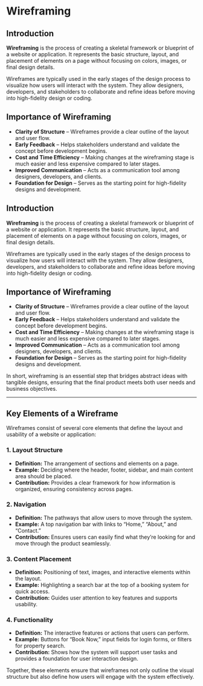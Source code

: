 
# Wireframing  

## Introduction  
**Wireframing** is the process of creating a skeletal framework or blueprint of a website or application. It represents the basic structure, layout, and placement of elements on a page without focusing on colors, images, or final design details.  

Wireframes are typically used in the early stages of the design process to visualize how users will interact with the system. They allow designers, developers, and stakeholders to collaborate and refine ideas before moving into high-fidelity design or coding.  

## Importance of Wireframing  
- **Clarity of Structure** – Wireframes provide a clear outline of the layout and user flow.  
- **Early Feedback** – Helps stakeholders understand and validate the concept before development begins.  
- **Cost and Time Efficiency** – Making changes at the wireframing stage is much easier and less expensive compared to later stages.  
- **Improved Communication** – Acts as a communication tool among designers, developers, and clients.  
- **Foundation for Design** – Serves as the starting point for high-fidelity designs and development.  

  

## Introduction  
**Wireframing** is the process of creating a skeletal framework or blueprint of a website or application. It represents the basic structure, layout, and placement of elements on a page without focusing on colors, images, or final design details.  

Wireframes are typically used in the early stages of the design process to visualize how users will interact with the system. They allow designers, developers, and stakeholders to collaborate and refine ideas before moving into high-fidelity design or coding.  

## Importance of Wireframing  
- **Clarity of Structure** – Wireframes provide a clear outline of the layout and user flow.  
- **Early Feedback** – Helps stakeholders understand and validate the concept before development begins.  
- **Cost and Time Efficiency** – Making changes at the wireframing stage is much easier and less expensive compared to later stages.  
- **Improved Communication** – Acts as a communication tool among designers, developers, and clients.  
- **Foundation for Design** – Serves as the starting point for high-fidelity designs and development.  

In short, wireframing is an essential step that bridges abstract ideas with tangible designs, ensuring that the final product meets both user needs and business objectives.  

---

## Key Elements of a Wireframe  

Wireframes consist of several core elements that define the layout and usability of a website or application:  

### 1. Layout Structure  
- **Definition:** The arrangement of sections and elements on a page.  
- **Example:** Deciding where the header, footer, sidebar, and main content area should be placed.  
- **Contribution:** Provides a clear framework for how information is organized, ensuring consistency across pages.  

### 2. Navigation  
- **Definition:** The pathways that allow users to move through the system.  
- **Example:** A top navigation bar with links to “Home,” “About,” and “Contact.”  
- **Contribution:** Ensures users can easily find what they’re looking for and move through the product seamlessly.  

### 3. Content Placement  
- **Definition:** Positioning of text, images, and interactive elements within the layout.  
- **Example:** Highlighting a search bar at the top of a booking system for quick access.  
- **Contribution:** Guides user attention to key features and supports usability.  

### 4. Functionality  
- **Definition:** The interactive features or actions that users can perform.  
- **Example:** Buttons for “Book Now,” input fields for login forms, or filters for property search.  
- **Contribution:** Shows how the system will support user tasks and provides a foundation for user interaction design.  

Together, these elements ensure that wireframes not only outline the visual structure but also define how users will engage with the system effectively.  
